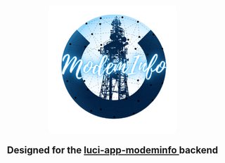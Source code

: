 <h2 align="center">
 <img src="https://github.com/Kodo-kakaku/ModemInfo/blob/main/image/logo.png" height="290" width="290">
 <p align="center">
 Designed for the <a href="https://github.com/koshev-msk/modemfeed/tree/master/luci/applications/luci-app-modeminfo">luci-app-modeminfo </a> backend  
 </p>
</h2>

